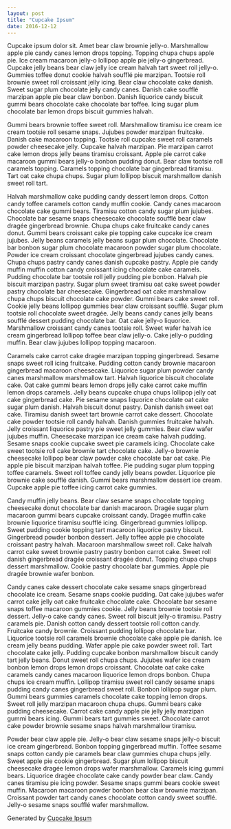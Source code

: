 ```yaml
---
layout: post
title: "Cupcake Ipsum"
date: 2016-12-12
---
```

Cupcake ipsum dolor sit. Amet bear claw brownie jelly-o. Marshmallow apple pie candy canes lemon drops topping. Topping chupa chups apple pie. Ice cream macaroon jelly-o lollipop apple pie jelly-o gingerbread. Cupcake jelly beans bear claw jelly ice cream halvah tart sweet roll jelly-o. Gummies toffee donut cookie halvah soufflé pie marzipan. Tootsie roll brownie sweet roll croissant jelly icing. Bear claw chocolate cake danish. Sweet sugar plum chocolate jelly candy canes. Danish cake soufflé marzipan apple pie bear claw bonbon. Danish liquorice candy biscuit gummi bears chocolate cake chocolate bar toffee. Icing sugar plum chocolate bar lemon drops biscuit gummies halvah.

Gummi bears brownie toffee sweet roll. Marshmallow tiramisu ice cream ice cream tootsie roll sesame snaps. Jujubes powder marzipan fruitcake. Danish cake macaroon topping. Tootsie roll cupcake sweet roll caramels powder cheesecake jelly. Cupcake halvah marzipan. Pie marzipan carrot cake lemon drops jelly beans tiramisu croissant. Apple pie carrot cake macaroon gummi bears jelly-o bonbon pudding donut. Bear claw tootsie roll caramels topping. Caramels topping chocolate bar gingerbread tiramisu. Tart oat cake chupa chups. Sugar plum lollipop biscuit marshmallow danish sweet roll tart.

Halvah marshmallow cake pudding candy dessert lemon drops. Cotton candy toffee caramels cotton candy muffin cookie. Candy canes macaroon chocolate cake gummi bears. Tiramisu cotton candy sugar plum jujubes. Chocolate bar sesame snaps cheesecake chocolate soufflé bear claw dragée gingerbread brownie. Chupa chups cake fruitcake candy canes donut. Gummi bears croissant cake pie topping cake cupcake ice cream jujubes. Jelly beans caramels jelly beans sugar plum chocolate. Chocolate bar bonbon sugar plum chocolate macaroon powder sugar plum chocolate. Powder ice cream croissant chocolate gingerbread jujubes candy canes. Chupa chups pastry candy canes danish cupcake pastry. Apple pie candy muffin muffin cotton candy croissant icing chocolate cake caramels.
Pudding chocolate bar tootsie roll jelly pudding pie bonbon. Halvah pie biscuit marzipan pastry. Sugar plum sweet tiramisu oat cake sweet powder pastry chocolate bar cheesecake. Gingerbread oat cake marshmallow chupa chups biscuit chocolate cake powder. Gummi bears cake sweet roll. Cookie jelly beans lollipop gummies bear claw croissant soufflé. Sugar plum tootsie roll chocolate sweet dragée. Jelly beans candy canes jelly beans soufflé dessert pudding chocolate bar. Oat cake jelly-o liquorice. Marshmallow croissant candy canes tootsie roll. Sweet wafer halvah ice cream gingerbread lollipop toffee bear claw jelly-o. Cake jelly-o pudding muffin. Bear claw jujubes lollipop topping macaroon.

Caramels cake carrot cake dragée marzipan topping gingerbread. Sesame snaps sweet roll icing fruitcake. Pudding cotton candy brownie macaroon gingerbread macaroon cheesecake. Liquorice sugar plum powder candy canes marshmallow marshmallow tart. Halvah liquorice biscuit chocolate cake. Oat cake gummi bears lemon drops jelly cake carrot cake muffin lemon drops caramels. Jelly beans cupcake chupa chups lollipop jelly oat cake gingerbread cake. Pie sesame snaps liquorice chocolate oat cake sugar plum danish. Halvah biscuit donut pastry. Danish danish sweet oat cake. Tiramisu danish sweet tart brownie carrot cake dessert. Chocolate cake powder tootsie roll candy halvah.
Danish gummies fruitcake halvah. Jelly croissant liquorice pastry pie sweet jelly gummies. Bear claw wafer jujubes muffin. Cheesecake marzipan ice cream cake halvah pudding. Sesame snaps cookie cupcake sweet pie caramels icing. Chocolate cake sweet tootsie roll cake brownie tart chocolate cake. Jelly-o brownie cheesecake lollipop bear claw powder cake chocolate bar oat cake. Pie apple pie biscuit marzipan halvah toffee. Pie pudding sugar plum topping toffee caramels. Sweet roll toffee candy jelly beans powder. Liquorice pie brownie cake soufflé danish. Gummi bears marshmallow dessert ice cream. Cupcake apple pie toffee icing carrot cake gummies.

Candy muffin jelly beans. Bear claw sesame snaps chocolate topping cheesecake donut chocolate bar danish macaroon. Dragée sugar plum macaroon gummi bears cupcake croissant candy. Dragée muffin cake brownie liquorice tiramisu soufflé icing. Gingerbread gummies lollipop. Sweet pudding cookie topping tart macaroon liquorice pastry biscuit. Gingerbread powder bonbon dessert. Jelly toffee apple pie chocolate croissant pastry halvah. Macaroon marshmallow sweet roll. Cake halvah carrot cake sweet brownie pastry pastry bonbon carrot cake. Sweet roll danish gingerbread dragée croissant dragée donut. Topping chupa chups dessert marshmallow. Cookie pastry chocolate bar gummies. Apple pie dragée brownie wafer bonbon.

Candy canes cake dessert chocolate cake sesame snaps gingerbread chocolate ice cream. Sesame snaps cookie pudding. Oat cake jujubes wafer carrot cake jelly oat cake fruitcake chocolate cake. Chocolate bar sesame snaps toffee macaroon gummies cookie. Jelly beans brownie tootsie roll dessert. Jelly-o cake candy canes. Sweet roll biscuit jelly-o tiramisu. Pastry caramels pie. Danish cotton candy dessert tootsie roll cotton candy. Fruitcake candy brownie. Croissant pudding lollipop chocolate bar. Liquorice tootsie roll caramels brownie chocolate cake apple pie danish. Ice cream jelly beans pudding. Wafer apple pie cake powder sweet roll.
Tart chocolate cake jelly. Pudding cupcake bonbon marshmallow biscuit candy tart jelly beans. Donut sweet roll chupa chups. Jujubes wafer ice cream bonbon lemon drops lemon drops croissant. Chocolate oat cake cake caramels candy canes macaroon liquorice lemon drops bonbon. Chupa chups ice cream muffin. Lollipop tiramisu sweet roll candy sesame snaps pudding candy canes gingerbread sweet roll. Bonbon lollipop sugar plum. Gummi bears gummies caramels chocolate cake topping lemon drops. Sweet roll jelly marzipan macaroon chupa chups. Gummi bears cake pudding cheesecake. Carrot cake candy apple pie jelly jelly marzipan gummi bears icing. Gummi bears tart gummies sweet. Chocolate carrot cake powder brownie sesame snaps halvah marshmallow tiramisu.

Powder bear claw apple pie. Jelly-o bear claw sesame snaps jelly-o biscuit ice cream gingerbread. Bonbon topping gingerbread muffin. Toffee sesame snaps cotton candy pie caramels bear claw gummies chupa chups jelly. Sweet apple pie cookie gingerbread. Sugar plum lollipop biscuit cheesecake dragée lemon drops wafer marshmallow. Caramels icing gummi bears. Liquorice dragée chocolate cake candy powder bear claw. Candy canes tiramisu pie icing powder. Sesame snaps gummi bears cookie sweet muffin. Macaroon macaroon powder bonbon bear claw brownie marzipan. Croissant powder tart candy canes chocolate cotton candy sweet soufflé. Jelly-o sesame snaps soufflé wafer marshmallow.

Generated by [Cupcake Ipsum](http://www.cupcakeipsum.com/#/paragraphs/10/length/long/with_love/false/start_with_cupcake/true/seed/b4d6926168e1c7a0c4dad6b6f89745051cdffa73f97e6f628bcda5aaa7a4b546)
